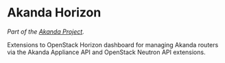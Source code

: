 # Akanda Horizon

*Part of the [Akanda Project](https://github.com/dreamhost/akanda).*

Extensions to OpenStack Horizon dashboard for managing Akanda routers via the
Akanda Appliance API and OpenStack Neutron API extensions.
